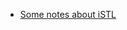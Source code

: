  - [Some notes about iSTL](https://github.com/BelegCuthalion/stl/releases/latest/download/spacetime-logics.pdf)
